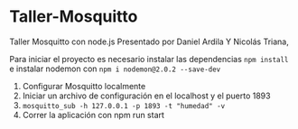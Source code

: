 # Taller-Mosquitto
Taller Mosquitto con node.js
Presentado por Daniel Ardila Y Nicolás Triana,

Para iniciar el proyecto es necesario instalar las dependencias `npm install` e instalar nodemon con `npm i nodemon@2.0.2 --save-dev`

1. Configurar Mosquitto localmente
2. Iniciar un archivo de configuración en el localhost y el puerto 1893
3. `mosquitto_sub -h 127.0.0.1 -p 1893 -t "humedad" -v`
4. Correr la aplicación con npm run start

